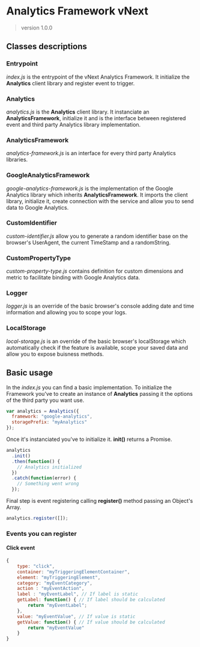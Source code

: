 # Analytics Framework vNext

> version 1.0.0

## Classes descriptions

### Entrypoint

_index.js_ is the entrypoint of the vNext Analytics Framework. It initialize the **Analytics** client library and register event to trigger.

### Analytics

_analytics.js_ is the **Analytics** client library. It instanciate an **AnalyticsFramework**, initialize it and is the interface between registered event and third party Analytics library implementation.

### AnalyticsFramework

_analytics-framework.js_ is an interface for every third party Analytics libraries.

### GoogleAnalyticsFramework

_google-analytics-framework.js_ is the implementation of the Google Analytics library which inherits **AnalyticsFramework**. It imports the client library, initialize it, create connection with the service and allow you to send data to Google Analytics.

### CustomIdentifier

_custom-identifier.js_ allow you to generate a random identifier base on the browser's UserAgent, the current TimeStamp and a randomString.

### CustomPropertyType

_custom-property-type.js_ contains definition for custom dimensions and metric to facilitate binding with Google Analytics data.

### Logger

_logger.js_ is an override of the basic browser's console adding date and time information and allowing you to scope your logs.

### LocalStorage

_local-storage.js_ is an override of the basic browser's localStorage which automatically check if the feature is available, scope your saved data and allow you to expose buisness methods.

## Basic usage

In the _index.js_ you can find a basic implementation.
To initialize the Framework you've to create an instance of **Analytics** passing it the options of the third party you want use.

```javascript
var analytics = Analytics({
  framework: "google-analytics",
  storagePrefix: "myAnalytics"
});
```

Once it's instanciated you've to initialize it. **init()** returns a Promise.

```javascript
analytics
  .init()
  .then(function() {
    // Analytics initialized
  })
  .catch(function(error) {
    // Something went wrong
  });
```

Final step is event registering calling **register()** method passing an Object's Array.

```javascript
analytics.register([]);
```

### Events you can register

#### Click event

```javascript
{
    type: "click",
    container: "myTriggeringElementContainer",
    element: "myTriggeringElement",
    category: "myEventCategory",
    action : "myEventAction",
    label : "myEventLabel", // If label is static
    getLabel: function() { // If label should be calculated
        return "myEventLabel";
    },
    value: "myEventValue", // If value is static
    getValue: function() { // If value should be calculated
        return "myEventValue"
    }
}
```
